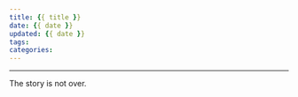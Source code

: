 ```yaml
---
title: {{ title }}
date: {{ date }}
updated: {{ date }}
tags:
categories:
---
```


<!-- more -->

---

The story is not over.
